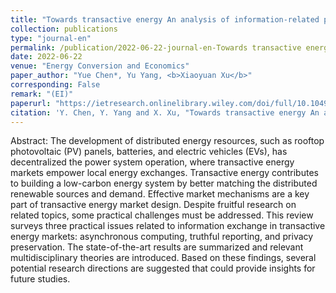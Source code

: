 ```yaml
---
title: "Towards transactive energy An analysis of information-related practical issues"
collection: publications
type: "journal-en"
permalink: /publication/2022-06-22-journal-en-Towards transactive energy An analysis of information-related practical issues
date: 2022-06-22
venue: "Energy Conversion and Economics"
paper_author: "Yue Chen*, Yu Yang, <b>Xiaoyuan Xu</b>"
corresponding: False
remark: "(EI)"
paperurl: "https://ietresearch.onlinelibrary.wiley.com/doi/full/10.1049/enc2.12057"
citation: 'Y. Chen, Y. Yang and X. Xu, "Towards transactive energy An analysis of information-related practical issues" <i>Energy Conversion and Economics</i>, vol. 3, no. 3, pp. 112-121, June 2022.'
---
```


Abstract:
The development of distributed energy resources, such as rooftop photovoltaic (PV) panels, batteries, and electric vehicles (EVs), has decentralized the power system operation, where transactive energy markets empower local energy exchanges. Transactive energy contributes to building a low-carbon energy system by better matching the distributed renewable sources and demand. Effective market mechanisms are a key part of transactive energy market design. Despite fruitful research on related topics, some practical challenges must be addressed. This review surveys three practical issues related to information exchange in transactive energy markets: asynchronous computing, truthful reporting, and privacy preservation. The state-of-the-art results are summarized and relevant multidisciplinary theories are introduced. Based on these findings, several potential research directions are suggested that could provide insights for future studies.